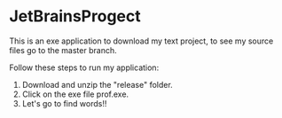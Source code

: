 # JetBrainsProgect

This is an exe application to download my text project, to see my source files go to the master branch.


Follow these steps to run my application:
1) Download and unzip the "release" folder.
2) Click on the exe file prof.exe.
3) Let's go to find words!!
